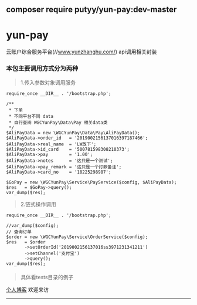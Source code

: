 ## composer require putyy/yun-pay:dev-master
# yun-pay
云账户综合服务平台(//www.yunzhanghu.com/)  api调用相关封装
### 本包主要调用方式分为两种
>1.传入参数对象调用服务
```
require_once __DIR__ . '/bootstrap.php';

/**
 * 下单
 * 不同平台不同 data
 * 自行查阅 WGCYunPay\Data\Pay 相关data类
 */
$AliPayData = new \WGCYunPay\Data\Pay\AliPayData();
$AliPayData->order_id   = '2019002156137016397187466';
$AliPayData->real_name  = 'LW放下';
$AliPayData->id_card    = '500781598308210373';
$AliPayData->pay        = '1.00';
$AliPayData->notes      = '这只是一个测试';
$AliPayData->pay_remark = '这只是一个打款备注';
$AliPayData->card_no    = '18225298987';

$GoPay = new \WGCYunPay\Service\PayService($config, $AliPayData);
$res   = $GoPay->query();
var_dump($res);

```
>2.链式操作调用
```
require_once __DIR__ . '/bootstrap.php';

//var_dump($config);
// 查询订单
$order = new \WGCYunPay\Service\OrderService($config);
$res   = $order
       ->setOrderId('2019002156137016ss3971231341211')
       ->setChannel('支付宝')
       ->query();
var_dump($res);
```
####
>具体看tests目录的例子

[个人博客](http://www.putyy.com)  欢迎来访
***  
